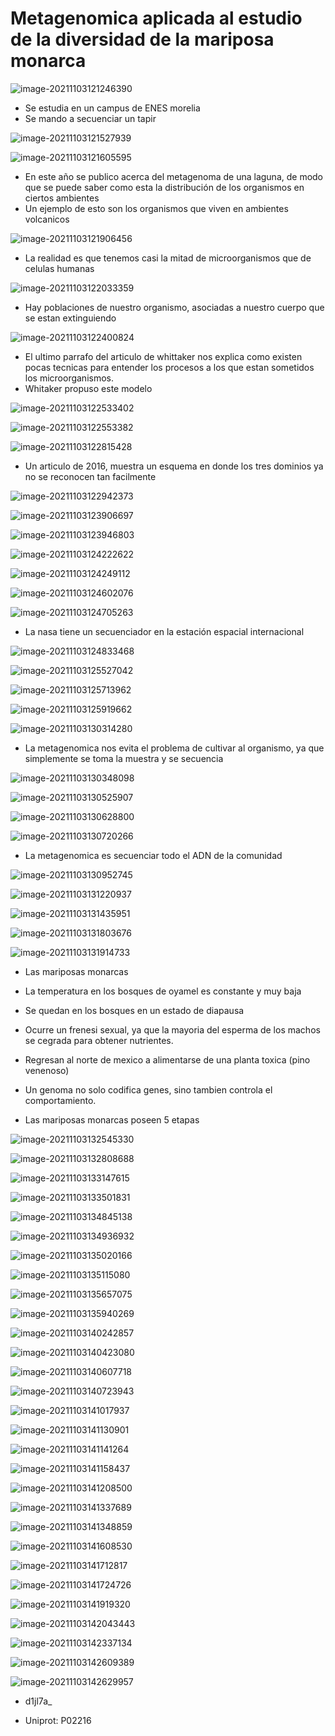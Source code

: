 # Metagenomica aplicada al estudio de la diversidad de la mariposa monarca

![image-20211103121246390](C:\Users\10\AppData\Roaming\Typora\typora-user-images\image-20211103121246390.png)

- Se estudia en un campus de ENES morelia
- Se mando a secuenciar un tapir

![image-20211103121527939](C:\Users\10\AppData\Roaming\Typora\typora-user-images\image-20211103121527939.png)

![image-20211103121605595](C:\Users\10\AppData\Roaming\Typora\typora-user-images\image-20211103121605595.png)

- En este año se publico acerca del metagenoma de una laguna, de modo que se puede saber como esta la distribución de los organismos en ciertos ambientes
- Un ejemplo de esto son los organismos que viven en ambientes volcanicos

![image-20211103121906456](C:\Users\10\AppData\Roaming\Typora\typora-user-images\image-20211103121906456.png)

- La realidad es que tenemos casi la mitad de microorganismos que de celulas humanas

![image-20211103122033359](C:\Users\10\AppData\Roaming\Typora\typora-user-images\image-20211103122033359.png)

- Hay poblaciones de nuestro organismo, asociadas a nuestro cuerpo que se estan extinguiendo

![image-20211103122400824](C:\Users\10\AppData\Roaming\Typora\typora-user-images\image-20211103122400824.png)

- El ultimo parrafo del articulo de whittaker nos explica como existen pocas tecnicas para entender los procesos a los que estan sometidos los microorganismos.
- Whitaker propuso este modelo

![image-20211103122533402](C:\Users\10\AppData\Roaming\Typora\typora-user-images\image-20211103122533402.png)

![image-20211103122553382](C:\Users\10\AppData\Roaming\Typora\typora-user-images\image-20211103122553382.png)

![image-20211103122815428](C:\Users\10\AppData\Roaming\Typora\typora-user-images\image-20211103122815428.png)

- Un articulo de 2016, muestra un esquema en donde los tres dominios ya no se reconocen tan facilmente

![image-20211103122942373](C:\Users\10\AppData\Roaming\Typora\typora-user-images\image-20211103122942373.png)

![image-20211103123906697](C:\Users\10\AppData\Roaming\Typora\typora-user-images\image-20211103123906697.png)

![image-20211103123946803](C:\Users\10\AppData\Roaming\Typora\typora-user-images\image-20211103123946803.png)

![image-20211103124222622](C:\Users\10\AppData\Roaming\Typora\typora-user-images\image-20211103124222622.png)

![image-20211103124249112](C:\Users\10\AppData\Roaming\Typora\typora-user-images\image-20211103124249112.png)

![image-20211103124602076](C:\Users\10\AppData\Roaming\Typora\typora-user-images\image-20211103124602076.png)

![image-20211103124705263](C:\Users\10\AppData\Roaming\Typora\typora-user-images\image-20211103124705263.png)

- La nasa tiene un secuenciador en la estación espacial internacional

![image-20211103124833468](C:\Users\10\AppData\Roaming\Typora\typora-user-images\image-20211103124833468.png)

![image-20211103125527042](C:\Users\10\AppData\Roaming\Typora\typora-user-images\image-20211103125527042.png)

![image-20211103125713962](C:\Users\10\AppData\Roaming\Typora\typora-user-images\image-20211103125713962.png)

![image-20211103125919662](C:\Users\10\AppData\Roaming\Typora\typora-user-images\image-20211103125919662.png)

![image-20211103130314280](C:\Users\10\AppData\Roaming\Typora\typora-user-images\image-20211103130314280.png)

- La metagenomica nos evita el problema de cultivar al organismo, ya que simplemente se toma la muestra y se secuencia

![image-20211103130348098](C:\Users\10\AppData\Roaming\Typora\typora-user-images\image-20211103130348098.png)

![image-20211103130525907](C:\Users\10\AppData\Roaming\Typora\typora-user-images\image-20211103130525907.png)

![image-20211103130628800](C:\Users\10\AppData\Roaming\Typora\typora-user-images\image-20211103130628800.png)

![image-20211103130720266](C:\Users\10\AppData\Roaming\Typora\typora-user-images\image-20211103130720266.png)

- La metagenomica es secuenciar todo el ADN de la comunidad

![image-20211103130952745](C:\Users\10\AppData\Roaming\Typora\typora-user-images\image-20211103130952745.png)

![image-20211103131220937](C:\Users\10\AppData\Roaming\Typora\typora-user-images\image-20211103131220937.png)

![image-20211103131435951](C:\Users\10\AppData\Roaming\Typora\typora-user-images\image-20211103131435951.png)

![image-20211103131803676](C:\Users\10\AppData\Roaming\Typora\typora-user-images\image-20211103131803676.png)

![image-20211103131914733](C:\Users\10\AppData\Roaming\Typora\typora-user-images\image-20211103131914733.png)

- Las mariposas monarcas 

- La temperatura en los bosques de oyamel es constante y muy baja
- Se quedan en los bosques en un estado de diapausa
- Ocurre un frenesi sexual, ya que la mayoria del esperma de los machos se cegrada para obtener nutrientes.
- Regresan al norte de mexico a alimentarse de una planta toxica (pino venenoso)
- Un genoma no solo codifica genes, sino tambien controla el comportamiento.
- Las mariposas monarcas poseen 5 etapas

![image-20211103132545330](C:\Users\10\AppData\Roaming\Typora\typora-user-images\image-20211103132545330.png)

![image-20211103132808688](C:\Users\10\AppData\Roaming\Typora\typora-user-images\image-20211103132808688.png)

![image-20211103133147615](C:\Users\10\AppData\Roaming\Typora\typora-user-images\image-20211103133147615.png)

![image-20211103133501831](C:\Users\10\AppData\Roaming\Typora\typora-user-images\image-20211103133501831.png)

![image-20211103134845138](C:\Users\10\AppData\Roaming\Typora\typora-user-images\image-20211103134845138.png)

![image-20211103134936932](C:\Users\10\AppData\Roaming\Typora\typora-user-images\image-20211103134936932.png)

![image-20211103135020166](C:\Users\10\AppData\Roaming\Typora\typora-user-images\image-20211103135020166.png)

![image-20211103135115080](C:\Users\10\AppData\Roaming\Typora\typora-user-images\image-20211103135115080.png)

![image-20211103135657075](C:\Users\10\AppData\Roaming\Typora\typora-user-images\image-20211103135657075.png)

![image-20211103135940269](C:\Users\10\AppData\Roaming\Typora\typora-user-images\image-20211103135940269.png)

![image-20211103140242857](C:\Users\10\AppData\Roaming\Typora\typora-user-images\image-20211103140242857.png)

![image-20211103140423080](C:\Users\10\AppData\Roaming\Typora\typora-user-images\image-20211103140423080.png)

![image-20211103140607718](C:\Users\10\AppData\Roaming\Typora\typora-user-images\image-20211103140607718.png)

![image-20211103140723943](C:\Users\10\AppData\Roaming\Typora\typora-user-images\image-20211103140723943.png)

![image-20211103141017937](C:\Users\10\AppData\Roaming\Typora\typora-user-images\image-20211103141017937.png)

![image-20211103141130901](C:\Users\10\AppData\Roaming\Typora\typora-user-images\image-20211103141130901.png)

![image-20211103141141264](C:\Users\10\AppData\Roaming\Typora\typora-user-images\image-20211103141141264.png)

![image-20211103141158437](C:\Users\10\AppData\Roaming\Typora\typora-user-images\image-20211103141158437.png)

![image-20211103141208500](C:\Users\10\AppData\Roaming\Typora\typora-user-images\image-20211103141208500.png)

![image-20211103141337689](C:\Users\10\AppData\Roaming\Typora\typora-user-images\image-20211103141337689.png)

![image-20211103141348859](C:\Users\10\AppData\Roaming\Typora\typora-user-images\image-20211103141348859.png)

![image-20211103141608530](C:\Users\10\AppData\Roaming\Typora\typora-user-images\image-20211103141608530.png)

![image-20211103141712817](C:\Users\10\AppData\Roaming\Typora\typora-user-images\image-20211103141712817.png)

![image-20211103141724726](C:\Users\10\AppData\Roaming\Typora\typora-user-images\image-20211103141724726.png)

![image-20211103141919320](C:\Users\10\AppData\Roaming\Typora\typora-user-images\image-20211103141919320.png)

![image-20211103142043443](C:\Users\10\AppData\Roaming\Typora\typora-user-images\image-20211103142043443.png)

![image-20211103142337134](C:\Users\10\AppData\Roaming\Typora\typora-user-images\image-20211103142337134.png)

![image-20211103142609389](C:\Users\10\AppData\Roaming\Typora\typora-user-images\image-20211103142609389.png)

![image-20211103142629957](C:\Users\10\AppData\Roaming\Typora\typora-user-images\image-20211103142629957.png)





- d1jl7a_

- Uniprot: P02216